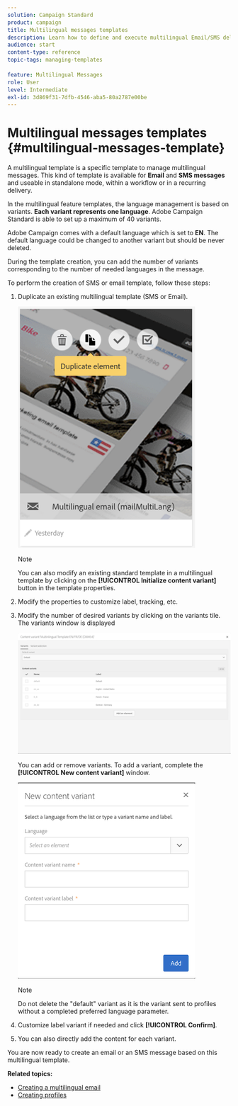 ```yaml
---
solution: Campaign Standard
product: campaign
title: Multilingual messages templates
description: Learn how to define and execute multilingual Email/SMS deliveries through a single delivery based on your automatically segmented customers' preferred language. Report on the performance of every delivery down to the language and individual levels.
audience: start
content-type: reference
topic-tags: managing-templates

feature: Multilingual Messages
role: User
level: Intermediate
exl-id: 3d869f31-7dfb-4546-aba5-80a2787e00be
---
```

# Multilingual messages templates {#multilingual-messages-template}

A multilingual template is a specific template to manage multilingual messages. This kind of template is available for **Email** and **SMS messages**  and useable in standalone mode, within a workflow or in a recurring delivery.

In the multilingual feature templates, the language management is based on variants. **Each variant represents one language**. Adobe Campaign Standard is able to set up a maximum of 40 variants.

Adobe Campaign comes with a default language which is set to **EN**. The default language could be changed to another variant but should be never deleted.

During the template creation, you can add the number of variants corresponding to the number of needed languages in the message.

To perform the creation of SMS or email template, follow these steps:

1. Duplicate an existing multilingual template (SMS or Email).

   ![](assets/multi_template_duplicate.png)

   >[!NOTE]
   >
   >You can also modify an existing standard template in a multilingual template by clicking on the **[!UICONTROL Initialize content variant]** button in the template properties.

1. Modify the properties to customize label, tracking, etc.

1. Modify the number of desired variants by clicking on the variants tile. The variants window is displayed

   ![](assets/multi_template_variants.png)

   You can add or remove variants. To add a variant, complete the **[!UICONTROL New content variant]** window.

   ![](assets/multi_template_newvariant.png)

   >[!NOTE]
   >
   >Do not delete the "default" variant as it is the variant sent to profiles without a completed preferred language parameter.

1. Customize label variant if needed and click **[!UICONTROL Confirm]**.

1. You can also directly add the content for each variant.

You are now ready to create an email or an SMS message based on this multilingual template.

**Related topics:**

* [Creating a multilingual email](../../channels/using/creating-a-multilingual-email.md)
* [Creating profiles](../../audiences/using/creating-profiles.md)
